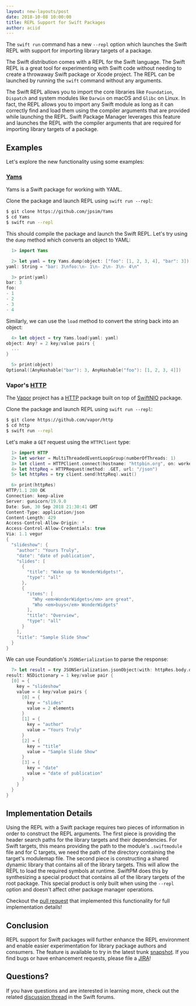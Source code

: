 ```yaml
---
layout: new-layouts/post
date: 2018-10-08 10:00:00
title: REPL Support for Swift Packages
author: aciid
---
```


The `swift run` command has a new `--repl` option which launches the Swift REPL with support for importing library targets of a package.

The Swift distribution comes with a REPL for the Swift language. The Swift REPL is a great tool for experimenting with Swift code without needing to create a throwaway Swift package or Xcode project. The REPL can be launched by running the `swift` command without any arguments.

The Swift REPL allows you to import the core libraries like `Foundation`, `Dispatch` and system modules like `Darwin` on macOS and `Glibc` on Linux. In fact, the REPL allows you to import any Swift module as long as it can correctly find and load them using the compiler arguments that are provided while launching the REPL. Swift Package Manager leverages this feature and launches the REPL with the compiler arguments that are required for importing library targets of a package.

## Examples

Let's explore the new functionality using some examples:

### [Yams](https://github.com/jpsim/Yams)

Yams is a Swift package for working with YAML.

Clone the package and launch REPL using `swift run --repl`:

~~~sh
$ git clone https://github.com/jpsim/Yams
$ cd Yams
$ swift run --repl
~~~

This should compile the package and launch the Swift REPL. Let's try using the `dump` method which converts an object to YAML:

~~~swift
  1> import Yams

  2> let yaml = try Yams.dump(object: ["foo": [1, 2, 3, 4], "bar": 3])
yaml: String = "bar: 3\nfoo:\n- 1\n- 2\n- 3\n- 4\n"

  3> print(yaml)
bar: 3
foo:
- 1
- 2
- 3
- 4
~~~

Similarly, we can use the `load` method to convert the string back into an object:

~~~swift
  4> let object = try Yams.load(yaml: yaml)
object: Any? = 2 key/value pairs {
  ...
}

  5> print(object)
Optional([AnyHashable("bar"): 3, AnyHashable("foo"): [1, 2, 3, 4]])
~~~

### Vapor's [HTTP](https://github.com/vapor/http)

The [Vapor](http://vapor.codes) project has a [HTTP](https://github.com/vapor/http) package built on top of [SwiftNIO](https://github.com/apple/swift-nio) package.

Clone the package and launch REPL using `swift run --repl`:

~~~sh
$ git clone https://github.com/vapor/http
$ cd http
$ swift run --repl
~~~

Let's make a `GET` request using the `HTTPClient` type:

~~~swift
  1> import HTTP
  2> let worker = MultiThreadedEventLoopGroup(numberOfThreads: 1)
  3> let client = HTTPClient.connect(hostname: "httpbin.org", on: worker).wait()
  4> let httpReq = HTTPRequest(method: .GET, url: "/json")
  5> let httpRes = try client.send(httpReq).wait()

  6> print(httpRes)
HTTP/1.1 200 OK
Connection: keep-alive
Server: gunicorn/19.9.0
Date: Sun, 30 Sep 2018 21:30:41 GMT
Content-Type: application/json
Content-Length: 429
Access-Control-Allow-Origin: *
Access-Control-Allow-Credentials: true
Via: 1.1 vegur
{
  "slideshow": {
    "author": "Yours Truly",
    "date": "date of publication",
    "slides": [
      {
        "title": "Wake up to WonderWidgets!",
        "type": "all"
      },
      {
        "items": [
          "Why <em>WonderWidgets</em> are great",
          "Who <em>buys</em> WonderWidgets"
        ],
        "title": "Overview",
        "type": "all"
      }
    ],
    "title": "Sample Slide Show"
  }
}
~~~

We can use Foundation's `JSONSerialization` to parse the response:

~~~swift
  7> let result = try JSONSerialization.jsonObject(with: httpRes.body.data!) as! NSDictionary
result: NSDictionary = 1 key/value pair {
  [0] = {
    key = "slideshow"
    value = 4 key/value pairs {
      [0] = {
        key = "slides"
        value = 2 elements
      }
      [1] = {
        key = "author"
        value = "Yours Truly"
      }
      [2] = {
        key = "title"
        value = "Sample Slide Show"
      }
      [3] = {
        key = "date"
        value = "date of publication"
      }
    }
  }
}
~~~

## Implementation Details

Using the REPL with a Swift package requires two pieces of information in order to construct the REPL arguments. The first piece is providing the header search paths for the library targets and their dependencies. For Swift targets, this means providing the path to the module's `.swiftmodule` file and for C targets, we need the path of the directory containing the target's modulemap file. The second piece is constructing a shared dynamic library that contains all of the library targets. This will allow the REPL to load the required symbols at runtime. SwiftPM does this by synthesizing a special product that contains all of the library targets of the root package. This special product is only built when using the `--repl` option and doesn't affect other package manager operations.

Checkout the [pull request](https://github.com/swiftlang/swift-package-manager/pull/1793) that implemented this functionality for full implementation details!

## Conclusion

REPL support for Swift packages will further enhance the REPL environment and enable easier experimentation for library package authors and consumers. The feature is available to try in the latest trunk [snapshot](/download/#snapshots). If you find bugs or have enhancement requests, please file a [JIRA](https://github.com/swiftlang/swift-package-manager/blob/master/Documentation/Resources.md#reporting-a-good-swiftpm-bug)!

## Questions?

If you have questions and are interested in learning more, check out the related [discussion thread](https://forums.swift.org/t/swift-org-blog-repl-support-for-swift-packages/16792) in the Swift forums.
